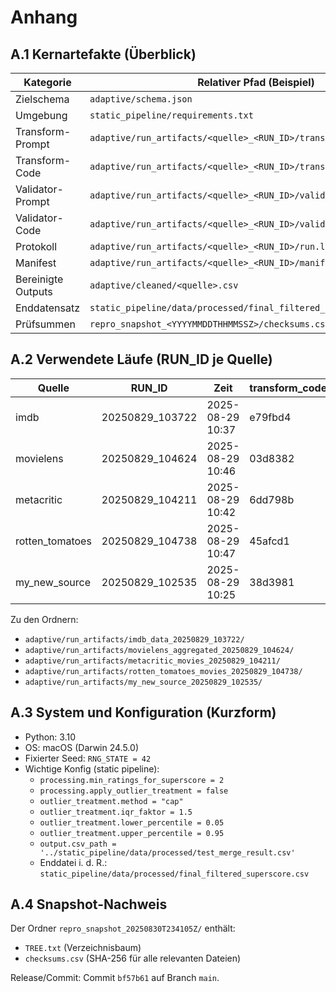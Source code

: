 # Anhang

## A.1 Kernartefakte (Überblick)

| Kategorie | Relativer Pfad (Beispiel) | Pflicht |
|---|---|---|
| Zielschema | `adaptive/schema.json` | ✅ |
| Umgebung | `static_pipeline/requirements.txt` | ✅ |
| Transform-Prompt | `adaptive/run_artifacts/<quelle>_<RUN_ID>/transform_prompt.txt` | ✅ |
| Transform-Code | `adaptive/run_artifacts/<quelle>_<RUN_ID>/transform_code_<hash>.py` | ✅ |
| Validator-Prompt | `adaptive/run_artifacts/<quelle>_<RUN_ID>/validator_prompt.txt` | ✅ |
| Validator-Code | `adaptive/run_artifacts/<quelle>_<RUN_ID>/validator_code_<hash>.py` | ✅ |
| Protokoll | `adaptive/run_artifacts/<quelle>_<RUN_ID>/run.log` | ☐ |
| Manifest | `adaptive/run_artifacts/<quelle>_<RUN_ID>/manifest.json` | ✅ |
| Bereinigte Outputs | `adaptive/cleaned/<quelle>.csv` | ✅ |
| Enddatensatz | `static_pipeline/data/processed/final_filtered_superscore.csv` | ✅ |
| Prüfsummen | `repro_snapshot_<YYYYMMDDTHHMMSSZ>/checksums.csv` | ✅ |

## A.2 Verwendete Läufe (RUN_ID je Quelle)

| Quelle | RUN_ID | Zeit | transform_code_ | validator_code_ |
|---|---|---|---|---|
| imdb | 20250829_103722 | 2025-08-29 10:37 | e79fbd4 | 5c7c03a |
| movielens | 20250829_104624 | 2025-08-29 10:46 | 03d8382 | b1dd8ee |
| metacritic | 20250829_104211 | 2025-08-29 10:42 | 6dd798b | 1c9d5f4 |
| rotten_tomatoes | 20250829_104738 | 2025-08-29 10:47 | 45afcd1 | 8ae2007 |
| my_new_source | 20250829_102535 | 2025-08-29 10:25 | 38d3981 | f7c22f4 |

Zu den Ordnern:
- `adaptive/run_artifacts/imdb_data_20250829_103722/`
- `adaptive/run_artifacts/movielens_aggregated_20250829_104624/`
- `adaptive/run_artifacts/metacritic_movies_20250829_104211/`
- `adaptive/run_artifacts/rotten_tomatoes_movies_20250829_104738/`
- `adaptive/run_artifacts/my_new_source_20250829_102535/`

## A.3 System und Konfiguration (Kurzform)

- Python: 3.10
- OS: macOS (Darwin 24.5.0)
- Fixierter Seed: `RNG_STATE = 42`
- Wichtige Konfig (static pipeline):
  - `processing.min_ratings_for_superscore = 2`
  - `processing.apply_outlier_treatment = false`
  - `outlier_treatment.method = "cap"`
  - `outlier_treatment.iqr_faktor = 1.5`
  - `outlier_treatment.lower_percentile = 0.05`
  - `outlier_treatment.upper_percentile = 0.95`
  - `output.csv_path = '../static_pipeline/data/processed/test_merge_result.csv'`
  - Enddatei i. d. R.: `static_pipeline/data/processed/final_filtered_superscore.csv`

## A.4 Snapshot-Nachweis

Der Ordner `repro_snapshot_20250830T234105Z/` enthält:
- `TREE.txt` (Verzeichnisbaum)
- `checksums.csv` (SHA-256 für alle relevanten Dateien)

Release/Commit: Commit `bf57b61` auf Branch `main`. 